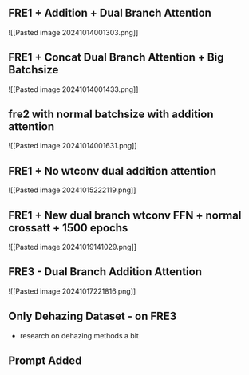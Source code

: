## FRE1 + Addition + Dual Branch Attention
![[Pasted image 20241014001303.png]]

## FRE1 + Concat Dual Branch Attention + Big Batchsize


![[Pasted image 20241014001433.png]]

## fre2 with normal batchsize with addition attention
![[Pasted image 20241014001631.png]]
## FRE1 + No wtconv dual addition attention

![[Pasted image 20241015222119.png]]
## FRE1 + New dual branch wtconv FFN + normal crossatt + 1500 epochs
![[Pasted image 20241019141029.png]]

## FRE3 - Dual Branch Addition Attention
![[Pasted image 20241017221816.png]]


## Only Dehazing Dataset - on FRE3
- research on dehazing methods a bit

## Prompt Added
